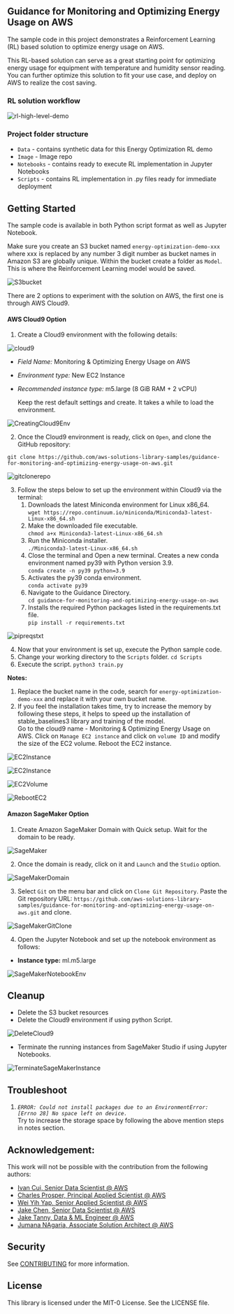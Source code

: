 ## Guidance for Monitoring and Optimizing Energy Usage on AWS

The sample code in this project demonstrates a Reinforcement Learning (RL) based solution to optimize energy usage on AWS. 

This RL-based solution can serve as a great starting point for optimizing energy usage for equipment with temperature and humidity sensor reading. You can further optimize this solution to fit your use case, and deploy on AWS to realize the cost saving.

### RL solution workflow
![rl-high-level-demo](Image/rl-demo.png)

### Project folder structure
- `Data` - contains synthetic data for this Energy Optimization RL demo
- `Image` - Image repo 
- `Notebooks` - contains ready to execute RL implementation in Jupyter Notebooks
- `Scripts` - contains RL implementation in .py files ready for immediate deployment

## Getting Started

The sample code is available in both Python script format as well as Jupyter Notebook.

Make sure you create an S3 bucket named `energy-optimization-demo-xxx` where xxx is replaced by any number 3 digit number as bucket names in Amazon S3 are globally unique. Within the bucket create a folder as `Model`. This is where the Reinforcement Learning model would be saved.

![S3bucket](Image/S3bucket.png)

There are 2 options to experiment with the solution on AWS, the first one is through AWS Cloud9.

#### AWS Cloud9 Option
1.	Create a Cloud9 environment with the following details: 

![cloud9](Image/Cloud9.png)

- _Field Name:_ Monitoring & Optimizing Energy Usage on AWS
-	_Environment type:_ New EC2 Instance
- _Recommended instance type:_ m5.large (8 GiB RAM + 2 vCPU)

  Keep the rest default settings and create. It takes a while to load the environment.

![CreatingCloud9Env](Image/CreatingCloud9Env.png)

2.	Once the Cloud9 environment is ready, click on `Open`, and clone the GitHub repository:   

`git clone https://github.com/aws-solutions-library-samples/guidance-for-monitoring-and-optimizing-energy-usage-on-aws.git`

![gitclonerepo](Image/gitclonerepo.png)

3.	Follow the steps below to set up the environment within Cloud9 via the terminal:
    1. Downloads the latest Miniconda environment for Linux x86_64.  
      `wget https://repo.continuum.io/miniconda/Miniconda3-latest-Linux-x86_64.sh`
    2. Make the downloaded file executable.  
      `chmod a+x Miniconda3-latest-Linux-x86_64.sh`
    3. Run the Miniconda installer.  
      `./Miniconda3-latest-Linux-x86_64.sh`
    4. Close the terminal and Open a new terminal. Creates a new conda environment named py39 with Python version 3.9.  
      `conda create -n py39 python=3.9`
    5. Activates the py39 conda environment.  
      `conda activate py39`
    6. Navigate to the Guidance Directory.  
      `cd guidance-for-monitoring-and-optimizing-energy-usage-on-aws`
    7. Installs the required Python packages listed in the requirements.txt file.  
      `pip install -r requirements.txt`

![pipreqstxt](Image/pipreqstxt.png)

4.	Now that your environment is set up, execute the Python sample code.  
   1. Change your working directory to the `Scripts` folder.
      `cd Scripts`  
   2. Execute the script.
      `python3 train.py`

**Notes:**
1.	Replace the bucket name in the code, search for `energy-optimization-demo-xxx` and replace it with your own bucket name. 
2.	If you feel the installation takes time, try to increase the memory by following these steps, it helps to speed up the installation of stable_baselines3 library and training of the model.  
Go to the cloud9 name - Monitoring & Optimizing Energy Usage on AWS. Click on `Manage EC2 instance` and click on `volume ID` and modify the size of the EC2 volume. Reboot the EC2 instance.

![EC2Instance](Image/EC2instance.png)  

![EC2Instance](Image/EC2instance2.png)  

![EC2Volume](Image/EC2Volume.png)  

![RebootEC2](Image/RebootEC2.png)  

#### Amazon SageMaker Option

1.	Create Amazon SageMaker Domain with Quick setup. Wait for the domain to be ready.  

![SageMaker](Image/SageMaker.png)

2.	Once the domain is ready, click on it and `Launch` and the `Studio` option.

![SageMakerDomain](Image/SageMakerDomain.png)

3.	Select `Git` on the menu bar and click on `Clone Git Repository`. Paste the Git repository URL: `https://github.com/aws-solutions-library-samples/guidance-for-monitoring-and-optimizing-energy-usage-on-aws.git` and clone.

![SageMakerGitClone](Image/SageMakerGitClone.png)

4.	Open the Jupyter Notebook and set up the notebook environment as follows:
-	**Instance type:** ml.m5.large

![SageMakerNotebookEnv](Image/SageMakerNotebookEnv.png)

## Cleanup
-	Delete the S3 bucket resources 
-	Delete the Cloud9 environment if using python Script.

![DeleteCloud9](Image/DeleteCloud9.png)

-	Terminate the running instances from SageMaker Studio if using Jupyter Notebooks.

![TerminateSageMakerInstance](Image/TerminateSageMakerInstance.png)

## Troubleshoot
1.	*`ERROR: Could not install packages due to an EnvironmentError: [Errno 28] No space left on device.`*  
Try to increase the storage space by following the above mention steps in notes section.

## Acknowledgement:
This work will not be possible with the contribution from the following authors:
- [Ivan Cui, Senior Data Scientist @ AWS](https://www.linkedin.com/in/jiarongivancui/)
- [Charles Prosper, Principal Applied Scientist @ AWS](https://www.linkedin.com/in/charles-prosper-9a580216a/)
- [Wei Yih Yap, Senior Applied Scientist @ AWS](https://www.linkedin.com/in/yapweiyih/)
- [Jake Chen, Senior Data Scientist @ AWS](https://www.linkedin.com/in/jakejchen/)
- [Jake Tanny, Data & ML Engineer @ AWS](https://www.linkedin.com/in/john-tanny/)
- [Jumana NAgaria, Associate Solution Architect @ AWS](https://www.linkedin.com/in/jumana-nagaria/)

## Security

See [CONTRIBUTING](CONTRIBUTING.md#security-issue-notifications) for more information.

## License

This library is licensed under the MIT-0 License. See the LICENSE file.
